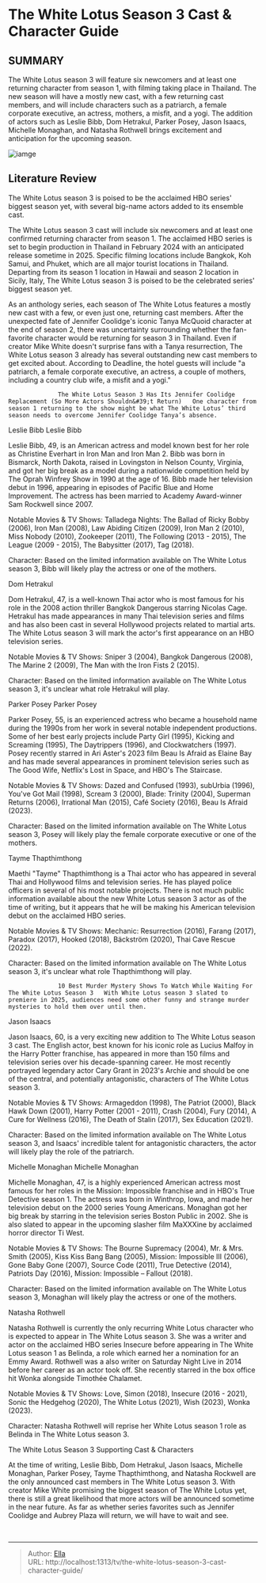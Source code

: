 # The White Lotus Season 3 Cast &amp; Character Guide


## SUMMARY 



  The White Lotus season 3 will feature six newcomers and at least one returning character from season 1, with filming taking place in Thailand.   The new season will have a mostly new cast, with a few returning cast members, and will include characters such as a patriarch, a female corporate executive, an actress, mothers, a misfit, and a yogi.   The addition of actors such as Leslie Bibb, Dom Hetrakul, Parker Posey, Jason Isaacs, Michelle Monaghan, and Natasha Rothwell brings excitement and anticipation for the upcoming season.  

![iamge](https://static1.srcdn.com/wordpress/wp-content/uploads/2024/01/_the-white-lotus-season-3-cast-character-guide.jpg)

## Literature Review
The White Lotus season 3 is poised to be the acclaimed HBO series&#39; biggest season yet, with several big-name actors added to its ensemble cast.




The White Lotus season 3 cast will include six newcomers and at least one confirmed returning character from season 1. The acclaimed HBO series is set to begin production in Thailand in February 2024 with an anticipated release sometime in 2025. Specific filming locations include Bangkok, Koh Samui, and Phuket, which are all major tourist locations in Thailand. Departing from its season 1 location in Hawaii and season 2 location in Sicily, Italy, The White Lotus season 3 is poised to be the celebrated series&#39; biggest season yet.




As an anthology series, each season of The White Lotus features a mostly new cast with a few, or even just one, returning cast members. After the unexpected fate of Jennifer Coolidge&#39;s iconic Tanya McQuoid character at the end of season 2, there was uncertainty surrounding whether the fan-favorite character would be returning for season 3 in Thailand. Even if creator Mike White doesn&#39;t surprise fans with a Tanya resurrection, The White Lotus season 3 already has several outstanding new cast members to get excited about. According to Deadline, the hotel guests will include &#34;a patriarch, a female corporate executive, an actress, a couple of mothers, including a country club wife, a misfit and a yogi.&#34;

                  The White Lotus Season 3 Has Its Jennifer Coolidge Replacement (So More Actors Shouldn&#39;t Return)   One character from season 1 returning to the show might be what The White Lotus’ third season needs to overcome Jennifer Coolidge Tanya’s absence.     


 Leslie Bibb 
        Leslie Bibb   




Leslie Bibb, 49, is an American actress and model known best for her role as Christine Everhart in Iron Man and Iron Man 2. Bibb was born in Bismarck, North Dakota, raised in Lovingston in Nelson County, Virginia, and got her big break as a model during a nationwide competition held by The Oprah Winfrey Show in 1990 at the age of 16. Bibb made her television debut in 1996, appearing in episodes of Pacific Blue and Home Improvement. The actress has been married to Academy Award-winner Sam Rockwell since 2007.

Notable Movies &amp; TV Shows: Talladega Nights: The Ballad of Ricky Bobby (2006), Iron Man (2008), Law Abiding Citizen (2009), Iron Man 2 (2010), Miss Nobody (2010), Zookeeper (2011), The Following (2013 - 2015), The League (2009 - 2015), The Babysitter (2017), Tag (2018).

Character: Based on the limited information available on The White Lotus season 3, Bibb will likely play the actress or one of the mothers.



 Dom Hetrakul 
          




Dom Hetrakul, 47, is a well-known Thai actor who is most famous for his role in the 2008 action thriller Bangkok Dangerous starring Nicolas Cage. Hetrakul has made appearances in many Thai television series and films and has also been cast in several Hollywood projects related to martial arts. The White Lotus season 3 will mark the actor&#39;s first appearance on an HBO television series.

Notable Movies &amp; TV Shows: Sniper 3 (2004), Bangkok Dangerous (2008), The Marine 2 (2009), The Man with the Iron Fists 2 (2015).

Character: Based on the limited information available on The White Lotus season 3, it&#39;s unclear what role Hetrakul will play.



 Parker Posey 
        Parker Posey   

Parker Posey, 55, is an experienced actress who became a household name during the 1990s from her work in several notable independent productions. Some of her best early projects include Party Girl (1995), Kicking and Screaming (1995), The Daytrippers (1996), and Clockwatchers (1997). Posey recently starred in Ari Aster&#39;s 2023 film Beau Is Afraid as Elaine Bay and has made several appearances in prominent television series such as The Good Wife, Netflix&#39;s Lost in Space, and HBO&#39;s The Staircase.




Notable Movies &amp; TV Shows: Dazed and Confused (1993), subUrbia (1996), You&#39;ve Got Mail (1998), Scream 3 (2000), Blade: Trinity (2004), Superman Returns (2006), Irrational Man (2015), Café Society (2016), Beau Is Afraid (2023).

Character: Based on the limited information available on The White Lotus season 3, Posey will likely play the female corporate executive or one of the mothers.



 Tayme Thapthimthong 
          

Maethi &#34;Tayme&#34; Thapthimthong is a Thai actor who has appeared in several Thai and Hollywood films and television series. He has played police officers in several of his most notable projects. There is not much public information available about the new White Lotus season 3 actor as of the time of writing, but it appears that he will be making his American television debut on the acclaimed HBO series.




Notable Movies &amp; TV Shows: Mechanic: Resurrection (2016), Farang (2017), Paradox (2017), Hooked (2018), Bäckström (2020), Thai Cave Rescue (2022).

Character: Based on the limited information available on The White Lotus season 3, it&#39;s unclear what role Thapthimthong will play.

                  10 Best Murder Mystery Shows To Watch While Waiting For The White Lotus Season 3   With White Lotus season 3 slated to premiere in 2025, audiences need some other funny and strange murder mysteries to hold them over until then.     



 Jason Isaacs 
          

Jason Isaacs, 60, is a very exciting new addition to The White Lotus season 3 cast. The English actor, best known for his iconic role as Lucius Malfoy in the Harry Potter franchise, has appeared in more than 150 films and television series over his decade-spanning career. He most recently portrayed legendary actor Cary Grant in 2023&#39;s Archie and should be one of the central, and potentially antagonistic, characters of The White Lotus season 3.




Notable Movies &amp; TV Shows: Armageddon (1998), The Patriot (2000), Black Hawk Down (2001), Harry Potter (2001 - 2011), Crash (2004), Fury (2014), A Cure for Wellness (2016), The Death of Stalin (2017), Sex Education (2021).

Character: Based on the limited information available on The White Lotus season 3, and Isaacs&#39; incredible talent for antagonistic characters, the actor will likely play the role of the patriarch.



 Michelle Monaghan 
        Michelle Monaghan   

Michelle Monaghan, 47, is a highly experienced American actress most famous for her roles in the Mission: Impossible franchise and in HBO&#39;s True Detective season 1. The actress was born in Winthrop, Iowa, and made her television debut on the 2000 series Young Americans. Monaghan got her big break by starring in the television series Boston Public in 2002. She is also slated to appear in the upcoming slasher film MaXXXine by acclaimed horror director Ti West.




Notable Movies &amp; TV Shows: The Bourne Supremacy (2004), Mr. &amp; Mrs. Smith (2005), Kiss Kiss Bang Bang (2005), Mission: Impossible III (2006), Gone Baby Gone (2007), Source Code (2011), True Detective (2014), Patriots Day (2016), Mission: Impossible – Fallout (2018).

Character: Based on the limited information available on The White Lotus season 3, Monaghan will likely play the actress or one of the mothers.



 Natasha Rothwell 
          

Natasha Rothwell is currently the only recurring White Lotus character who is expected to appear in The White Lotus season 3. She was a writer and actor on the acclaimed HBO series Insecure before appearing in The White Lotus season 1 as Belinda, a role which earned her a nomination for an Emmy Award. Rothwell was a also writer on Saturday Night Live in 2014 before her career as an actor took off. She recently starred in the box office hit Wonka alongside Timothée Chalamet.




Notable Movies &amp; TV Shows: Love, Simon (2018), Insecure (2016 - 2021), Sonic the Hedgehog (2020), The White Lotus (2021), Wish (2023), Wonka (2023).

Character: Natasha Rothwell will reprise her White Lotus season 1 role as Belinda in The White Lotus season 3.



 The White Lotus Season 3 Supporting Cast &amp; Characters 
          

At the time of writing, Leslie Bibb, Dom Hetrakul, Jason Isaacs, Michelle Monaghan, Parker Posey, Tayme Thapthimthong, and Natasha Rockwell are the only announced cast members in The White Lotus season 3. With creator Mike White promising the biggest season of The White Lotus yet, there is still a great likelihood that more actors will be announced sometime in the near future. As far as whether series favorites such as Jennifer Coolidge and Aubrey Plaza will return, we will have to wait and see.




​​​​​​​

---

> Author: [Ella](https://instagram.hk.cn/)  
> URL: http://localhost:1313/tv/the-white-lotus-season-3-cast-character-guide/  

